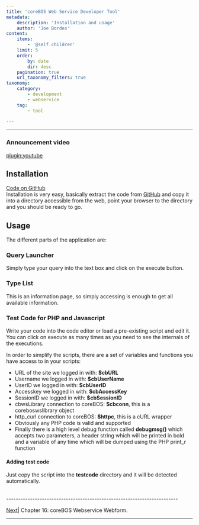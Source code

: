 ```yaml
---
title: 'coreBOS Web Service Developer Tool'
metadata:
    description: 'Installation and usage'
    author: 'Joe Bordes'
content:
    items:
        - '@self.children'
    limit: 5
    order:
        by: date
        dir: desc
    pagination: true
    url_taxonomy_filters: true
taxonomy:
    category:
        - development
        - webservice
    tag:
        - tool
        
---
```

---
### Announcement video


[plugin:youtube](https://www.youtube.com/watch?v=PWY9tRcES9o)

Installation
------------

[Code on GitHub](https://github.com/tsolucio/coreBOSwsBrowser)  
Installation is very easy, basically extract the code from
[GitHub](https://github.com/tsolucio/coreBOSwsBrowser) and copy it into
a directory accessible from the web, point your browser to the directory
and you should be ready to go.

Usage
-----

The different parts of the application are:

### Query Launcher

Simply type your query into the text box and click on the execute
button.

### Type List

This is an information page, so simply accessing is enough to get all
available information.

### Test Code for PHP and Javascript

Write your code into the code editor or load a pre-existing script and
edit it. You can click on execute as many times as you need to see the
internals of the executions.

In order to simplify the scripts, there are a set of variables and
functions you have access to in your scripts:

-   URL of the site we logged in with: **$cbURL**
-   Username we logged in with: **$cbUserName**
-   UserID we logged in with: **$cbUserID**
-   Accesskey we logged in with: **$cbAccessKey**
-   SessionID we logged in with: **$cbSessionID**
-   cbwsLibrary connection to coreBOS: **$cbconn**, this is a
    coreboswslibrary object
-   http\_curl connection to coreBOS: **$httpc**, this is a cURL wrapper
-   Obviously any PHP code is valid and supported
-   Finally there is a high level debug function called **debugmsg()**
    which accepts two parameters, a header string which will be printed
    in bold and a variable of any time which will be dumped using the
    PHP print\_r function

#### Adding test code

Just copy the script into the **testcode** directory and it will be
detected automatically.


<br>
------------------------------------------------------------------------

[Next](http://localhost/coreBOSDocumentation/configuration-tools/webservice-development/coreboswswebform)| Chapter 16: coreBOS Webservice Webform.


------------------------------------------------------------------------
